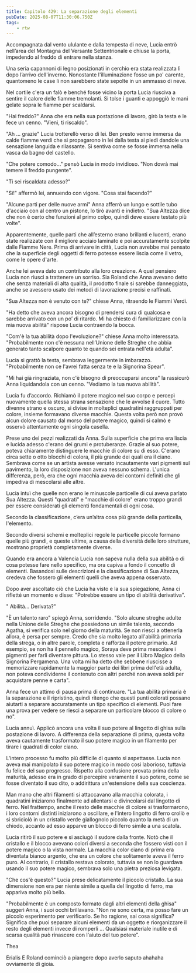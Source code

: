 ```yaml
---
title: Capitolo 429: La separazione degli elementi
pubDate: 2025-08-07T11:30:06.750Z
tags:
    - rtw
---
```











Accompagnata dal vento ululante e dalla tempesta di neve, Lucia entrò nell’area del Montagna del Versante Settentrionale e chiuse la porta, impedendo al freddo di entrare nella stanza.


Una seria capannoni di legno posizionati in cerchio era stata realizzata lì dopo l’arrivo dell'inverno. Nonostante l'illuminazione fosse un po' carente, quantomeno le case lì non sarebbero state sepolte in un ammasso di neve.


Nel cortile c'era un falò e benché fosse vicino la porta Lucia riusciva a sentire il calore delle fiamme tremolanti. Si tolse i guanti e appoggiò le mani gelate sopra le fiamme per scaldarsi.


"Hai freddo?" Anna che era nella sua postazione di lavoro, girò la testa e le fece un cenno. "Vieni, ti riscaldo".


"Ah ... grazie" Lucia trotterellò verso di lei. Ben presto venne immersa da calde fiamme verdi che si propagarono in lei dalla testa ai piedi dandole una sensazione languida e rilassante. Si sentiva come se fosse immersa nella vasca da bagno del castello.


"Che potere comodo..." pensò Lucia in modo invidioso. "Non dovrà mai temere il freddo pungente".


"Ti sei riscaldata adesso?"


"Sì!" affermò lei, annuendo con vigore. "Cosa stai facendo?"


"Alcune parti per delle nuove armi" Anna afferrò un lungo e sottile tubo d'acciaio con al centro un pistone, lo tirò avanti e indietro. "Sua Altezza dice che non è certo che funzioni al primo colpo, quindi deve essere testato più volte".


Apparentemente, quelle parti che all’esterno erano brillanti e lucenti, erano state realizzate con il migliore acciaio laminato e poi accuratamente scolpite dalle Fiamme Nere. Prima di arrivare in città, Lucia non avrebbe mai pensato che la superficie degli oggetti di ferro potesse essere liscia come il vetro, come le opere d'arte.


Anche lei aveva dato un contributo alla loro creazione. A quel pensiero Lucia non riuscì a trattenere un sorriso. Sia Roland che Anna avevano detto che senza materiali di alta qualità, il prodotto finale si sarebbe danneggiato, anche se avessero usato dei metodi di lavorazione precisi e raffinati.


"Sua Altezza non è venuto con te?" chiese Anna, ritraendo le Fiammi Verdi.


"Ha detto che aveva ancora bisogno di prendersi cura di qualcosa e sarebbe arrivato con un po’ di ritardo. Mi ha chiesto di familiarizzare con la mia nuova abilità" rispose Lucia contraendo la bocca.






"Com'è la tua abilità dopo l'evoluzione?" chiese Anna molto interessata. "Probabilmente non c'è nessuna nell’Unione delle Streghe che abbia generato tanto scalpore quanto te quando sei entrata nell'età adulta".


Lucia si grattò la testa, sembrava leggermente in imbarazzo. "Probabilmente non ce l'avrei fatta senza te e la Signorina Spear".


"Mi hai già ringraziata, non c'è bisogno di preoccuparsi ancora" la rassicurò Anna liquidandola con un cenno. "Vediamo la tua nuova abilità".


Lucia fu d’accordo. Richiamò il potere magico nel suo corpo e percepì nuovamente quella stessa strana sensazione che le avvolse il cuore. Tutto divenne strano e oscuro, si divise in molteplici quadratini raggruppati per colore, insieme formavano diverse macchie. Questa volta però non provò alcun dolore causato dal morso del potere magico, quindi si calmò e osservò attentamente ogni singola casella.


Prese uno dei pezzi realizzati da Anna. Sulla superficie che prima era liscia e lucida adesso c'erano dei grumi e protuberanze. Grazie al suo potere, poteva chiaramente distinguere le macchie di colore su di esso. C'erano circa sette o otto blocchi di colora, il più grande dei quali era il ciano. Sembrava come se un artista avesse versato incautamente vari pigmenti sul pavimento, la loro disposizione non aveva nessuno schema. L'unica differenza, però, era che ogni macchia aveva dei contorni definiti che gli impediva di mescolarsi alle altre.


Lucia intuì che quelle non erano le minuscole particelle di cui aveva parlato Sua Altezza. Questi "quadrati" e "macchie di colore" erano troppo grandi per essere considerati gli elementi fondamentali di ogni cosa.


Secondo la classificazione, c’era un’altra cosa più grande della particella, l'elemento.


Secondo diversi schemi e molteplici regole le particelle piccole formano quelle più grandi, e queste ultime, a causa della diversità delle loro strutture, mostrano proprietà completamente diverse.


Quando era ancora a Valencia Lucia non sapeva nulla della sua abilità o di cosa potesse fare nello specifico, ma ora capiva a fondo il concetto di elementi. Basandosi sulle descrizioni e la classificazione di Sua Altezza, credeva che fossero gli elementi quelli che aveva appena osservato.


Dopo aver ascoltato ciò che Lucia ha visto e la sua spiegazione, Anna ci rifletté un momento e disse: "Potrebbe essere un tipo di abilità derivativa".


" Abilità... Derivata?"






"È un talento raro" spiegò Anna, sorridendo. "Solo alcune streghe adulte nella Unione delle Streghe che possiedono un simile talento, secondo Agatha, si verifica solo nel giorno della maturità. Se non riesci a ottenerla allora, è persa per sempre. Credo che sia molto legato all'abilità primaria della strega, o in altre parole, completa e rafforza il potere primario. Ad esempio, se non ha il pennello magico, Soraya deve prima mescolare i pigmenti per farli diventare pittura. Lo stesso vale per il Libro Magico della Signorina Pergamena. Una volta mi ha detto che sebbene riuscisse a memorizzare rapidamente la maggior parte dei libri prima dell'età adulta, non poteva condividerne il contenuto con altri perché non aveva soldi per acquistare penne e carta".


Anna fece un attimo di pausa prima di continuare. "La tua abilità primaria è la separazione e il ripristino, quindi ritengo che questi punti colorati possano aiutarti a separare accuratamente un tipo specifico di elementi. Puoi fare una prova per vedere se riesci a separare un particolare blocco di colore o no".


Lucia annuì. Applicò ancora una volta il suo potere al lingotto di ghisa sulla postazione di lavoro. A differenza della separazione di prima, questa volta aveva cautamente trasformato il suo potere magico in un filamento per tirare i quadrati di color ciano.


L'intero processo fu molto più difficile di quanto si aspettasse. Lucia non aveva mai manipolato il suo potere magico in modo così laborioso, tuttavia fu felice del suo progresso. Rispetto alla confusione provata prima della maturità, adesso era in grado di percepire veramente il suo potere, come se fosse diventato il suo dito, o addirittura un'estensione della sua coscienza.


Man mano che altri filamenti si attaccavano alla macchia colorata, i quadratini iniziarono finalmente ad allentarsi e divincolarsi dal lingotto di ferro. Nel frattempo, anche il resto delle macchie di colore si trasformarono, i loro contorni distinti iniziarono a oscillare, e l'intero lingotto di ferro crollò e si sbriciolò in un cristallo verde giallognolo piccolo quanto la metà di un chiodo, accanto ad esso apparve un blocco di ferro simile a una scatola.


Lucia ritirò il suo potere e si asciugò il sudore dalla fronte. Notò che il cristallo e il blocco avevano colori diversi a seconda che fossero visti con il potere magico o la vista normale. La macchia color ciano di prima era diventata bianco argento, che era un colore che solitamente aveva il ferro puro. Al contrario, il cristallo restava colorato, tuttavia se non lo guardava usando il suo potere magico, sembrava solo una pietra preziosa levigata.


"Che cos'è questo?" Lucia prese delicatamente il piccolo cristallo. La sua dimensione non era per niente simile a quella del lingotto di ferro, ma appariva molto più bello.


"Probabilmente è un composto formato dagli altri elementi della ghisa" suggerì Anna, i suoi occhi brillavano. "Non ne sono certa, ma posso fare un piccolo esperimento per verificarlo. Se ho ragione, sai cosa significa? Significa che puoi separare alcuni elementi da un oggetto e riorganizzare il resto degli elementi invece di romperli ... Qualsiasi materiale inutile e di scarsa qualità può rinascere con l'aiuto del tuo potere”.


 


Thea 










 Erialis  E Roland cominciò a piangere dopo averlo saputo ahahaha ovviamente di gioia.
                                


                                



